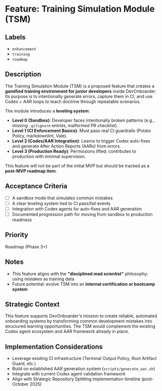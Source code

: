 # Feature: Training Simulation Module (TSM)

## Labels

- `enhancement`
- `training`
- `roadmap`

## Description

The Training Simulation Module (TSM) is a proposed feature that creates a **gamified training environment for junior developers** inside DevOnboarder. Its purpose is to intentionally generate errors, capture them in CI, and use Codex + AAR loops to teach doctrine through repeatable scenarios.

The module introduces a **leveling system**:

- **Level 0 (Sandbox)**: Developer faces intentionally broken patterns (e.g., missing `.gitignore` entries, malformed PR checklist).
- **Level 1 (CI Enforcement Basics)**: Must pass real CI guardrails (Potato Policy, markdownlint, Vale).
- **Level 2 (Codex/AAR Integration)**: Learns to trigger Codex auto-fixes and generate After Action Reports (AARs) from errors.
- **Level 3 (Production Ready)**: Permissions lifted; contributes to production with minimal supervision.

This feature will not be part of the initial MVP but should be tracked as a **post-MVP roadmap item**.

## Acceptance Criteria

- [ ] A sandbox mode that simulates common mistakes
- [ ] A clear leveling system tied to CI pass/fail events
- [ ] Integration with Codex agents for auto-fixes and AAR generation
- [ ] Documented progression path for moving from sandbox to production readiness

## Priority

Roadmap (Phase 3+)

## Notes

- This feature aligns with the **"disciplined mad scientist"** philosophy: using mistakes as training data
- Future potential: evolve TSM into an **internal certification or bootcamp system**

## Strategic Context

This feature supports DevOnboarder's mission to create reliable, automated onboarding systems by transforming common development mistakes into structured learning opportunities. The TSM would complement the existing Codex agent ecosystem and AAR framework already in place.

## Implementation Considerations

- Leverage existing CI infrastructure (Terminal Output Policy, Root Artifact Guard, etc.)
- Build on established AAR generation system (`scripts/generate_aar.sh`)
- Integrate with current Codex agent validation framework
- Align with Strategic Repository Splitting Implementation timeline (post-October 2025)
